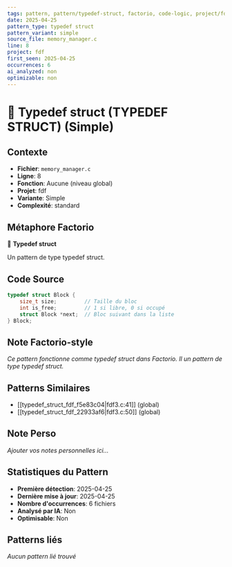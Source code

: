 ```yaml
---
tags: pattern, pattern/typedef-struct, factorio, code-logic, project/fdf, pattern/variant/simple
date: 2025-04-25
pattern_type: typedef struct
pattern_variant: simple
source_file: memory_manager.c
line: 8
project: fdf
first_seen: 2025-04-25
occurrences: 6
ai_analyzed: non
optimizable: non
---
```


# 🔧 Typedef struct (TYPEDEF STRUCT) (Simple)

## Contexte
- **Fichier**: `memory_manager.c`
- **Ligne**: 8
- **Fonction**: Aucune (niveau global)
- **Projet**: fdf
- **Variante**: Simple
- **Complexité**: standard

## Métaphore Factorio
🔧 **Typedef struct**

Un pattern de type typedef struct.

## Code Source
```c
typedef struct Block {
    size_t size;         // Taille du bloc
    int is_free;         // 1 si libre, 0 si occupé
    struct Block *next;  // Bloc suivant dans la liste
} Block;
```

## Note Factorio-style
*Ce pattern fonctionne comme typedef struct dans Factorio. Il un pattern de type typedef struct.*

## Patterns Similaires
- [[typedef_struct_fdf_f5e83c04|fdf3.c:41]] (global)
- [[typedef_struct_fdf_22933af6|fdf3.c:50]] (global)

## Note Perso
*Ajouter vos notes personnelles ici...*

## Statistiques du Pattern
- **Première détection**: 2025-04-25
- **Dernière mise à jour**: 2025-04-25
- **Nombre d'occurrences**: 6 fichiers
- **Analysé par IA**: Non
- **Optimisable**: Non

## Patterns liés
*Aucun pattern lié trouvé*
